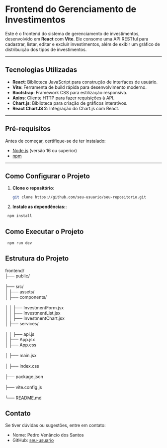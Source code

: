 # Frontend do Gerenciamento de Investimentos

Este é o frontend do sistema de gerenciamento de investimentos, desenvolvido em **React** com **Vite**. Ele consome uma API RESTful para cadastrar, listar, editar e excluir investimentos, além de exibir um gráfico de distribuição dos tipos de investimentos.

---

## Tecnologias Utilizadas

- **React**: Biblioteca JavaScript para construção de interfaces de usuário.
- **Vite**: Ferramenta de build rápida para desenvolvimento moderno.
- **Bootstrap**: Framework CSS para estilização responsiva.
- **Axios**: Cliente HTTP para fazer requisições à API.
- **Chart.js**: Biblioteca para criação de gráficos interativos.
- **React ChartJS 2**: Integração do Chart.js com React.

---

## Pré-requisitos

Antes de começar, certifique-se de ter instalado:

- [Node.js](https://nodejs.org/) (versão 16 ou superior)
- [npm](https://www.npmjs.com/) 

---

## Como Configurar o Projeto

1. **Clone o repositório**:

   ```bash
   git clone https://github.com/seu-usuario/seu-repositorio.git


2. **Instale as dependências:**:

  ```bash
   npm install
  ```
## Como Executar o Projeto
 
  ```bash
   npm run dev
  ```
## Estrutura do Projeto

frontend/<br>
├── public/    <br>          
├── src/<br>
│   ├── assets/  <br>
│   ├── components/  <br>   
│   │   ├── InvestmentForm.jsx<br>
│   │   ├── InvestmentList.jsx<br>
│   │   ├── InvestmentChart.jsx<br>
│   ├── services/    <br>    
│   │   ├── api.js<br>
│   ├── App.jsx     <br>
│   ├── App.css     <br>  
│   ├── main.jsx   <br>      
│   ├── index.css   <br>                   
├── package.json    <br>    
├── vite.config.js   <br>    
└── README.md      <br>

## Contato

Se tiver dúvidas ou sugestões, entre em contato:

* Nome: Pedro Venâncio dos Santos
* GitHub: [seu-usuario](https://github.com/pdrVenancio)

